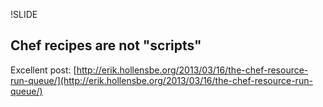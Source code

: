 !SLIDE

## Chef recipes are not "scripts" ##

Excellent post: [http://erik.hollensbe.org/2013/03/16/the-chef-resource-run-queue/](http://erik.hollensbe.org/2013/03/16/the-chef-resource-run-queue/)
